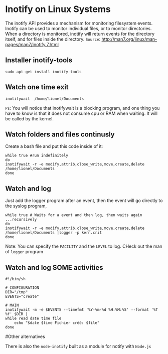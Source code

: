 # Inotify on Linux Systems
The inotify API provides a mechanism for monitoring filesystem
       events.  Inotify can be used to monitor individual files, or to
       monitor directories.  When a directory is monitored, inotify will
       return events for the directory itself, and for files inside the
       directory.
`Source`: http://man7.org/linux/man-pages/man7/inotify.7.html
## Installer inotify-tools

```
sudo apt-get install inotify-tools
```
## Watch one time exit

```
inotifywait  /home/lionel/Documents
```
`Ps`: You will notice that   inotifywait is a blocking program, and one thing you have to know is that it does not consume cpu or 
RAM when waiting. It will be called by the kernel.

## Watch folders and files continusly

Create a bash file and put this code inside of it:

```
while true #run indefinitely
do 
inotifywait -r -e modify,attrib,close_write,move,create,delete /home/lionel/Documents
done
```
## Watch and log 

Just add  the logger program after an event, then the event will go directly to the syslog program,

```
while true # Waits for a event and then log, then waits again ...recursively
do 
inotifywait -r -e modify,attrib,close_write,move,create,delete /home/lionel/Documents |logger -p kern.crit
done
```
Note: You can specify the `FACILITY` and the `LEVEL` to log. CHeck out the man of `logger` program
## Watch and log SOME activities
```
#!/bin/sh

# CONFIGURATION
DIR="/tmp"
EVENTS="create"
 
# MAIN
inotifywait -m -e $EVENTS --timefmt '%Y-%m-%d %H:%M:%S' --format '%T %f' $DIR |
while read date time file
    echo "$date $time Fichier créé: $file"
done
```
#Other alternatives

There is also the `node-inotify` built as a module for notify with `Node.js`
